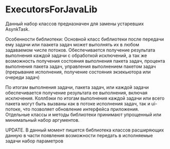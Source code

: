 # ExecutorsForJavaLib
Данный набор классов предназначен для замены устаревших AsynkTask.    

Особенности библиотеки:
Основной класс библиотеки после передачи ему задачи или  паакета задач может выполнять их в любом задаваемом числе потоков. 
Обеспечивается получение результата выполнения каждой задачи с обработкой исключений, а так же возможность получения состояния 
выполнения пакета задач, процента выполнения пакета задач, управления выполнением пакетом задач (прерывание исполнения, получение
состояния экзекьютора или очереди задач)  

По итогам выполнения задачи, пакета задач, или каждой задачи обеспечивается получение результата ее выполнения, 
включая исключения. Коллбэки по итогам выполнения каждой задачи или всего пакета могут быть вызваны как в потоке исполнения задач, 
так и ui-потоке, что позволяет обновление интерфейса приложения.  
Отдельные классы и методы библиотеки принимают упрощенный или минимальный набор аргументов.


UPDATE.
В данный момент пишется библиотека классов расширяющих данную в части появления возможности передать в исполняемые задачи набор параметров  
